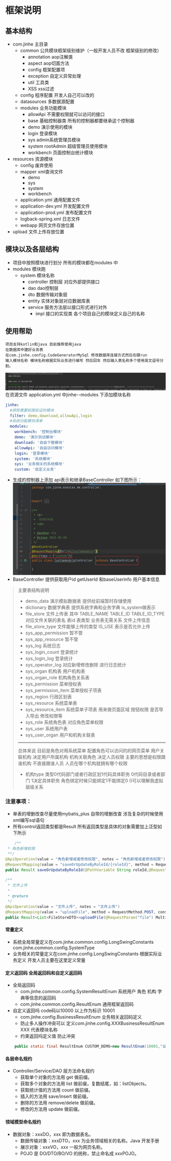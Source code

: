 # 框架说明
## 基本结构
+ com.jinhe 主目录
    + common 公共模块框架级别维护（一般开发人员不改 框架级别的修改）
        + annotation aop注解类
        + aspect aop切面方法
        + config 框架配置项
        + exception 自定义异常处理
        + util 工具类
        + XSS xss过滤
    + config 程序配置 开发人自己可以改的
    + datasources 多数据源配置
    + modules 业务功能模块
        + allowApi 不需要权限就可以访问的接口
        + base 基础控制器类 所有的控制器都要继承这个控制器
        + demo 演示使用的模块
        + login 登录模块
        + sys admin系统管理员模块
        + system rootAdmin 超级管理员使用模块
        + workbench 页面控制台统计模块
+ resources 资源模块
    + config 废弃使用
    + mapper xml查询文件
        + demo
        + sys
        + system
        + workbench
    + application.yml 通用配置文件
    + application-dev.yml 开发配置文件
    + application-prod.yml 发布配置文件
    + logback-spring.xml 日志文件
    + webapp 网页文件存放位置
+ upload 文件上传存放位置

## 模块以及各层结构

+ 项目中按照模块进行划分 所有的模块都在modules 中
+ modules 模块跑
    + system 模块名称
        + controller 控制层 对应外部提供接口
        + dao dao控制层
        + dto 数据传输对象层
        + entity 实体对象层对应数据库表
        + service 服务方法层以接口形式进行对外
            + impl 接口的实现类 各个项目自己的模块定义自己的名称

## 使用帮助

    项目支持kotlin和java 目前推荐使用java
    在数据库中建好业务表
    在com.jinhe.config.CodeGeneratorMySql 修改数据库连接方式然后右键run
    输入模块名称 模块名称根据实际业务进行编写 然后回车 然后输入表名称多个使用英文逗号分割。

![img](./img/scjt.png)
在资源文件 application.yml 中jinhe--modules 下添加模块名称

```yaml
jinhe:
  #排除需要权限验证的模块
  filter: demo,download,allowApi,login
  #系统功能模块清单
  modules:
    workbench: '控制台模块'
    demo: '演示测试模块'
    download: '自由下载模块'
    allowApi: '自由访问模块'
    login: '登录模块'
    system: '系统模块'
    sys: '业务相关的系统模块'
    custom: '自定义业务'
```

+ 生成的控制器上添加 api表示和继承BaseController 如下图所示：
  ![img](./img/t3.png)
+ BaseController 提供获取用户id getUserId 和baseUserinfo 用户基本信息

> 主要表结构说明
> + demo_data 演示模拟数据表 提供给前端暂时存储使用
> + dictionary 数据字典表 提供系统字典和业务字典 is_system做表示
> + file_store 文件上传表 其中 TABLE_NAME  TABLE_ID  TABLE_ID_TYPE 对应文件关联的表名 表id 表类型 业务表无需关系 文件上传信息
> + file_store_type 文件能够上传的类型 IS_USE 表示是否允许上传
> + sys_app_permission 暂不管
> + sys_app_resource 暂不管
> + sys_log 系统日志
> + sys_login_count 登录统计
> + sys_login_log 登录统计
> + sys_operator_log 对应新增修改删除 进行日志统计
> + sys_organ 机构表 用户机构表
> + sys_organ_role 机构角色关系表
> + sys_permission 菜单授权表
> + sys_permission_item 菜单授权子项表
> + sys_region 行政区划表
> + sys_resource 系统菜单表
> + sys_resource_item 系统菜单子项表 用来做页面区域 按钮权限 是否导入导出 修改权限等
> + sys_role 系统角色表 对应角色菜单权限
> + sys_user 系统用户表
> + sys_user_organ 用户和机构关联表
> ---
>总体来说 目前是角色对用系统菜单 配置角色可以访问的的网页菜单 用户关联机构 决定用户所属机构 机构关联角色 决定人员权限
> 主要的思想是权限跟谁机构 不直接跟谁人员 人员在哪个机构就拥有哪个权限
> - 机构type 类型0代码部门或者行政区划1代码具体职务 0代码目录或者部门 1决定具体职务 角色绑定时候只能绑定1不能绑定0 0可以理解我虚拟层级关系

### 注意事项：

* 单表的增删改查尽量使用mybatis_plus 自带的增删改查 涉及复杂的时候使用xml编写sql语句
* 所有control返回类型都是Result 所有返回类型是具体的对象需要加上泛型如下所示

```java
    /**
 * 角色新增权限
 **/
@ApiOperation(value = "角色新增或者修改权限", notes = "角色新增或者修改权限")
@RequestMapping(value = "saveOrUpdateByRoleId/{roleId}", method = RequestMethod.POST)
public Result saveOrUpdateByRoleId(@PathVariable String roleId,@RequestBody List<PermissionItemDTO> permissionItem){
```

```java
/**
 * 文件上传
 *
 * @return
 */
@ApiOperation(value = "文件上传", notes = "文件上传")
@RequestMapping(value = "uploadFile", method = RequestMethod.POST, consumes = "multipart/*", headers = "content-type=multipart/form-data")
public Result<List<FileStoreDTO>>uploadFile(@RequestParam("file") MultipartFile...file){
```

#### 常量定义

+ 系统全局常量定义在com.jinhe.common.config.LongSwingConstants com.jinhe.common.config.SystemType
+ 业务相关的常量定义在com.jinhe.config.LongSwingConstants 根据实际业务定义 开发人员主要在这里定义常量

#### 定义返回码 全局返回码和自定义返回码

+ 全局返回码
    + com.jinhe.common.config.SystemResultEnum 系统用户 角色 机构 字典等信息的返回码
    + com.jinhe.common.config.ResultEnum 通用框架返回码
+ 自定义返回吗 code码以10000 以上作为标识 10001
    + com.jinhe.config.BusinessResultEnum 业务相关返回码定义
    + 防止多人操作冲突可以 定义com.jinhe.config.XXXBusinessResultEnum XXX 代表模块名称
    + 约束返回吗定义值 防止冲突

```java
    public static final ResultEnum CUSTOM_DEMO=new ResultEnum(10001,"业务返回码示例");
```

#### 各层命名规约

+ Controller/Service/DAO 层方法命名规约
    + 获取单个对象的方法用 get 做前缀。
    + 获取多个对象的方法用 list 做前缀，复数结尾，如：listObjects。
    + 获取统计值的方法用 count 做前缀。
    + 插入的方法用 save/insert 做前缀。
    + 删除的方法用 remove/delete 做前缀。
    + 修改的方法用 update 做前缀。

#### 领域模型命名规约

+ 数据对象：xxxDO，xxx 即为数据表名。
    + 数据传输对象：xxxDTO，xxx 为业务领域相关的名称。Java 开发手册
    + 展示对象：xxxVO，xxx 一般为网页名称。
    + POJO 是 DO/DTO/BO/VO 的统称，禁止命名成 xxxPOJO。

